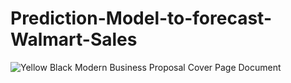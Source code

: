 # Prediction-Model-to-forecast-Walmart-Sales
![Yellow Black Modern Business Proposal Cover Page Document](https://github.com/AdityaSensarma/Prediction-Model-to-forecast-Walmart-Sales/assets/88621255/53b0a9f6-7e49-42b0-a698-792fa5c5c0a9)
